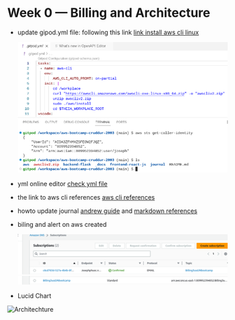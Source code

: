 # Week 0 — Billing and Architecture
- update gipod.yml file: following this link [link install aws cli linux](https://docs.aws.amazon.com/cli/latest/userguide/getting-started-install.html)

  ![aws cli installed ](assets/aws-installed-feb2023.png)
  
- yml online editor [check yml file](https://codebeautify.org/yaml-editor-online)
  
- the link to aws cli references [aws cli references](https://docs.aws.amazon.com/cli/latest/index.html)

- howto update journal [andrew guide](https://www.youtube.com/watch?v=mWaSBRJhUFM&list=PLBfufR7vyJJ7k25byhRXJldB5AiwgNnWv&index=19) and [markdown references](https://www.markdownguide.org/basic-syntax/)

- biling and alert on aws created 
  
  ![Billing](assets/SNSAlertBilling.png) ![Alert](assets/AlertBillingCreated.png)
- Lucid Chart

![Architechture]()
